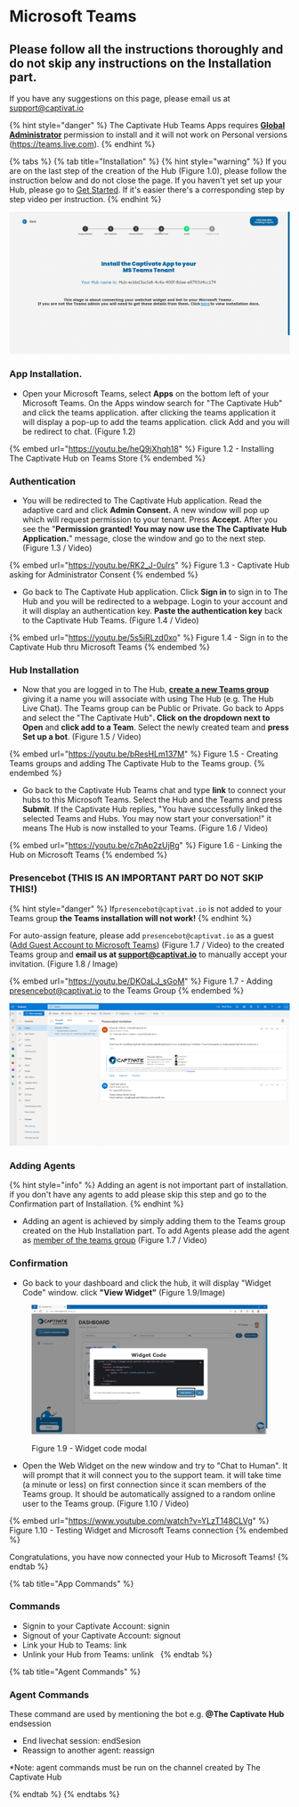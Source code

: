 # Microsoft Teams

## Please follow all the instructions thoroughly and do not skip any instructions on the Installation part.

If you have any suggestions on this page, please email us at support@captivat.io

{% hint style="danger" %}
The Captivate Hub Teams Apps requires [**Global Administrator**](https://docs.microsoft.com/en-us/azure/active-directory/roles/permissions-reference#global-administrator) permission to install and it will not work on Personal versions (https://teams.live.com).
{% endhint %}

{% tabs %}
{% tab title="Installation" %}
{% hint style="warning" %}
If you are on the last step of the creation of the Hub (Figure 1.0), please follow the instruction below and do not close the page. If you haven't yet set up your Hub, please go to [Get Started](../../../get-started.md). If it's easier there's a corresponding step by step video per instruction.
{% endhint %}

![Figure 1.0 - Final step for Web Widget creation.](../../../.gitbook/assets/laststage.png)

### App Installation.

* Open your Microsoft Teams, select **Apps** on the bottom left of your Microsoft Teams. On the Apps window search for "The Captivate Hub" and click the teams application. after clicking the teams application it will display a pop-up to add the teams application. click Add and you will be redirect to chat. (Figure 1.2)

{% embed url="https://youtu.be/heQ9jXhqh18" %}
Figure 1.2 - Installing The Captivate Hub on Teams Store
{% endembed %}

### Authentication

* &#x20;You will be redirected to The Captivate Hub application. Read the adaptive card and click **Admin Consent.**  A new window will pop up which will request permission to your tenant. Press **Accept.**  After you see the "**Permission granted! You may now use the The Captivate Hub Application.**" message, close the window and go to the next step. (Figure 1.3 / Video)

{% embed url="https://youtu.be/RK2_J-0ulrs" %}
Figure 1.3 - Captivate Hub asking for Administrator Consent
{% endembed %}

* Go back to The Captivate Hub application. Click **Sign in** to sign in to The Hub and you will be redirected to a webpage. Login to your account and it will display an authentication key. **Paste the authentication key** back to the Captivate Hub Teams. (Figure 1.4 / Video)

{% embed url="https://youtu.be/5s5iRLzd0xo" %}
Figure 1.4 - Sign in to the Captivate Hub thru Microsoft Teams
{% endembed %}

### Hub Installation

* Now that you are logged in to The Hub, [**create a new Teams group**](https://docs.microsoft.com/en-us/microsoftteams/get-started-with-teams-create-your-first-teams-and-channels#create-a-team) giving it a name you will associate with using The Hub (e.g. The Hub Live Chat). The Teams group can be Public or Private. Go back to Apps and select the "The Captivate Hub"**. Click on the dropdown next to Open** and **click add to a Team**. Select the newly created team and **press Set up a bot**. (Figure 1.5 / Video)

{% embed url="https://youtu.be/bResHLm137M" %}
Figure 1.5 - Creating Teams groups and adding The Captivate Hub to the Teams group.
{% endembed %}

* &#x20;Go back to the Captivate Hub Teams chat and type **link** to connect your hubs to this Microsoft Teams. Select the Hub and the Teams and press **Submit**. If the Captivate Hub replies, "You have successfully linked the selected Teams and Hubs. You may now start your conversation!" it means The Hub is now installed to your Teams. (Figure 1.6 / Video)

{% embed url="https://youtu.be/c7pAp2zUjRg" %}
Figure 1.6 - Linking the Hub on Microsoft Teams
{% endembed %}

### Presencebot (THIS IS AN IMPORTANT PART DO NOT SKIP THIS!)

{% hint style="danger" %}
If`presencebot@captivat.io` is not added to your Teams group **the Teams installation will not work!**
{% endhint %}

For auto-assign feature, please add `presencebot@captivat.io` as a guest ([Add Guest Account to Microsoft Teams](https://support.microsoft.com/en-us/office/add-guests-to-a-team-in-teams-fccb4fa6-f864-4508-bdde-256e7384a14f)) (Figure 1.7 / Video) to the created Teams group and **email us at support@captivat.io** to manually accept your invitation. (Figure 1.8 / Image)

{% embed url="https://youtu.be/DKOaLJ_sGoM" %}
Figure 1.7 - Adding presencebot@captivat.io to the Teams Group
{% endembed %}

![Figure 1.8 - support@captivat.io replied on your email request.](../../../.gitbook/assets/accept.png)

### Adding Agents <a href="#adding-agents" id="adding-agents"></a>

{% hint style="info" %}
Adding an agent is not important part of installation. if you don't have any agents to add please skip this step and go to the Confirmation part of Installation.
{% endhint %}

* Adding an agent is achieved by simply adding them to the Teams group created on the Hub Installation part. To add Agents please add the agent as [member of the teams group](https://support.microsoft.com/en-us/office/add-members-to-a-team-in-teams-aff2249d-b456-4bc3-81e7-52327b6b38e9) (Figure 1.7 / Video)

### Confirmation

* Go back to your dashboard and click the hub, it will display "Widget Code" window. click **"View Widget"** (Figure 1.9/Image)

<figure><img src="../../../.gitbook/assets/image (28).png" alt=""><figcaption><p>Figure 1.9 - Widget code modal</p></figcaption></figure>

* Open the Web Widget on the new window and try to "Chat to Human". It will prompt that it will connect you to the support team. it will take time (a minute or less) on first connection since it scan members of the Teams group. It should be automatically assigned to a random online user to the Teams group. (Figure 1.10 / Video)

{% embed url="https://www.youtube.com/watch?v=YLzT148CLVg" %}
Figure 1.10 - Testing Widget and Microsoft Teams connection
{% endembed %}

Congratulations, you have now connected your Hub to Microsoft Teams!
{% endtab %}

{% tab title="App Commands" %}
### Commands

* Signin to your Captivate Account: signin‏‏‎&#x20;
* Signout of your Captivate Account: signout‏‏‎&#x20;
* Link your Hub to Teams: link‏‏‎&#x20;
* Unlink your Hub from Teams: ‎unlink ‏‏‎ ‎
{% endtab %}

{% tab title="Agent Commands" %}
### Agent Commands

These command are used by mentioning the bot e.g. **@The Captivate Hub** endsession

* End livechat session: endSesion
* Reassign to another agent: reassign

\*Note: agent commands must be run on the channel created by The Captivate Hub


{% endtab %}
{% endtabs %}
